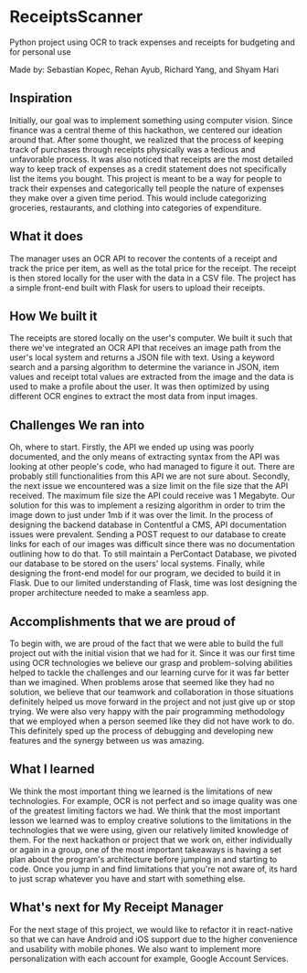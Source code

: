 # ReceiptsScanner
Python project using OCR to track expenses and receipts for budgeting and for personal use

Made by: Sebastian Kopec, Rehan Ayub, Richard Yang, and Shyam Hari

## Inspiration
Initially, our goal was to implement something using computer vision. Since finance was a central theme of this hackathon, we centered our ideation around that. After some thought, we realized that the process of keeping track of purchases through receipts physically was a tedious and unfavorable process. It was also noticed that receipts are the most detailed way to keep track of expenses as a credit statement does not specifically list the items you bought. This project is meant to be a way for people to track their expenses and categorically tell people the nature of expenses they make over a given time period. This would include categorizing groceries, restaurants, and clothing into categories of expenditure. 

## What it does
The manager uses an OCR API to recover the contents of a receipt and track the price per item, as well as the total price for the receipt. The receipt is then stored locally for the user with the data in a CSV file. The project has a simple front-end built with Flask for users to upload their receipts.  

## How We built it
The receipts are stored locally on the user's computer. We built it such that there we've integrated an OCR API that receives an image path from the user's local system and returns a JSON file with text. Using a keyword search and a parsing algorithm to determine the variance in JSON, item values and receipt total values are extracted from the image and the data is used to make a profile about the user. It was then optimized by using different OCR engines to extract the most data from input images. 

## Challenges We ran into
Oh, where to start. Firstly, the API we ended up using was poorly documented, and the only means of extracting syntax from the API was looking at other people's code, who had managed to figure it out. There are probably still functionalities from this API we are not sure about. Secondly, the next issue we encountered was a size limit on the file size that the API received. The maximum file size the API could receive was 1 Megabyte. Our solution for this was to implement a resizing algorithm in order to trim the image down to just under 1mb if it was over the limit. In the process of designing the backend database in Contentful a CMS, API documentation issues were prevalent. Sending a POST request to our database to create links for each of our images was difficult since there was no documentation outlining how to do that. To still maintain a PerContact Database, we pivoted our database to be stored on the users' local systems. Finally, while designing the front-end model for our program, we decided to build it in Flask. Due to our limited understanding of Flask, time was lost designing the proper architecture needed to make a seamless app.

## Accomplishments that we are proud of
To begin with, we are proud of the fact that we were able to build the full project out with the initial vision that we had for it. Since it was our first time using OCR technologies we believe our grasp and problem-solving abilities helped to tackle the challenges and our learning curve for it was far better than we imagined. When problems arose that seemed like they had no solution, we believe that our teamwork and collaboration in those situations definitely helped us move forward in the project and not just give up or stop trying. We were also very happy with the pair programming methodology that we employed when a person seemed like they did not have work to do. This definitely sped up the process of debugging and developing new features and the synergy between us was amazing.  

## What I learned
We think the most important thing we learned is the limitations of new technologies. For example, OCR is not perfect and so image quality was one of the greatest limiting factors we had. We think that the most important lesson we learned was to employ creative solutions to the limitations in the technologies that we were using, given our relatively limited knowledge of them. For the next hackathon or project that we work on, either individually or again in a group, one of the most important takeaways is having a set plan about the program's architecture before jumping in and starting to code. Once you jump in and find limitations that you're not aware of, its hard to just scrap whatever you have and start with something else. 

## What's next for My Receipt Manager
For the next stage of this project, we would like to refactor it in react-native so that we can have Android and iOS support due to the higher convenience and usability with mobile phones. We also want to implement more personalization with each account for example, Google Account Services. 
